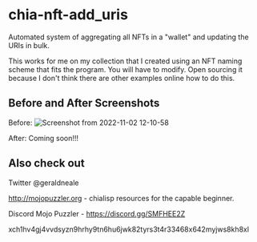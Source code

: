 # chia-nft-add_uris
Automated system of aggregating all NFTs in a "wallet" and updating the URIs in bulk.

This works for me on my collection that I created using an NFT naming scheme that fits the program. You will have to modify. Open sourcing it because I don't think there are other examples online how to do this.

Before and After Screenshots
----------------------------
Before:
![Screenshot from 2022-11-02 12-10-58](https://user-images.githubusercontent.com/53587595/199543364-604714ff-665b-4765-81e5-2dba207292ad.png)

After:
Coming soon!!!


Also check out
------------
Twitter @geraldneale

http://mojopuzzler.org - chialisp resources for the capable beginner.

Discord Mojo Puzzler - https://discord.gg/SMFHEE2Z

xch1hv4gj4vvdsyzn9hrhy9tn6hu6jwk82tyrs3t4r33468x642myjws8kh8xl
